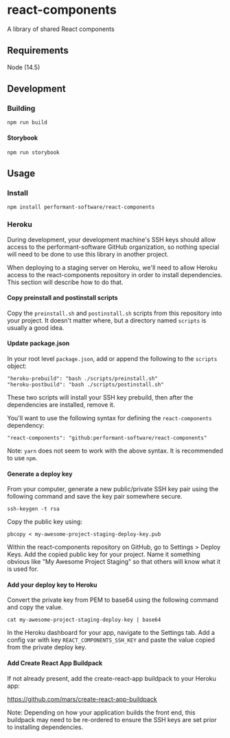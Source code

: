 # react-components
A library of shared React components

## Requirements
Node (14.5)

## Development

### Building
```
npm run build
```

#### Storybook
```
npm run storybook
```

## Usage

### Install
```
npm install performant-software/react-components
```

### Heroku
During development, your development machine's SSH keys should allow access to the performant-software GitHub organization, so nothing special will need to be done to use this library in another project.

When deploying to a staging server on Heroku, we'll need to allow Heroku access to the react-components repository in order to install dependencies. This section will describe how to do that.

#### Copy preinstall and postinstall scripts
Copy the `preinstall.sh` and `postinstall.sh` scripts from this repository into your project. It doesn't matter where, but a directory named `scripts` is usually a good idea.

#### Update package.json
In your root level `package.json`, add or append the following to the `scripts` object:
```
"heroku-prebuild": "bash ./scripts/preinstall.sh"
"heroku-postbuild": "bash ./scripts/postinstall.sh"
```
These two scripts will install your SSH key prebuild, then after the dependencies are installed, remove it.

You'll want to use the following syntax for defining the `react-components` dependency:

```
"react-components": "github:performant-software/react-components"
```

Note: `yarn` does not seem to work with the above syntax. It is recommended to use `npm`.

#### Generate a deploy key
From your computer, generate a new public/private SSH key pair using the following command and save the key pair somewhere secure.
```
ssh-keygen -t rsa
```

Copy the public key using:
```
pbcopy < my-awesome-project-staging-deploy-key.pub
```

Within the react-components repository on GitHub, go to Settings > Deploy Keys. Add the copied public key for your project. Name it something obvious like "My Awesome Project Staging" so that others will know what it is used for.

#### Add your deploy key to Heroku
Convert the private key from PEM to base64 using the following command and copy the value.
```
cat my-awesome-project-staging-deploy-key | base64
```

In the Heroku dashboard for your app, navigate to the Settings tab. Add a config var with key `REACT_COMPONENTS_SSH_KEY` and paste the value copied from the private deploy key.

#### Add Create React App Buildpack
If not already present, add the create-react-app buildpack to your Heroku app:

https://github.com/mars/create-react-app-buildpack

Note: Depending on how your application builds the front end, this buildpack may need to be re-ordered to ensure the SSH keys are set prior to installing dependencies.